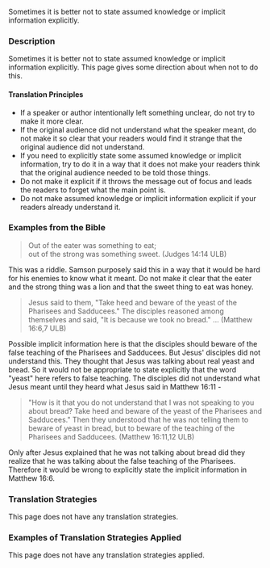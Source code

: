 
Sometimes it is better not to state assumed knowledge or implicit information explicitly.

### Description

Sometimes it is better not to state assumed knowledge or implicit information explicitly. This page gives some direction about when not to do this.

#### Translation Principles

  * If a speaker or author intentionally left something unclear, do not try to make it more clear.
  * If the original audience did not understand what the speaker meant, do not make it so clear that your readers would find it strange that the original audience did not understand.
  * If you need to explicitly state some assumed knowledge or implicit information, try to do it in a way that it does not make your readers think that the original audience needed to be told those things.
  * Do not make it explicit if it throws the message out of focus and leads the readers to forget what the main point is.
  * Do not make assumed knowledge or implicit information explicit if your readers already understand it.

### Examples from the Bible

>Out of the eater was something to eat;  
>out of the strong was something sweet. (Judges 14:14 ULB)

This was a riddle. Samson purposely said this in a way that it would be hard for his enemies to know what it meant. Do not make it clear that the eater and the strong thing was a lion and that the sweet thing to eat was honey.

>Jesus said to them, "Take heed and beware of the yeast of the Pharisees and Sadducees." The disciples reasoned among themselves and said, "It is because we took no bread." …  (Matthew 16:6,7 ULB)

Possible implicit information here is that the disciples should beware of the false teaching of the Pharisees and Sadducees. But Jesus' disciples did not understand this. They thought that Jesus was talking about real yeast and bread. So it would not be appropriate to state explicitly that the word "yeast" here refers to false teaching. The disciples did not understand what Jesus meant until they heard what Jesus said in Matthew 16:11 - 
> "How is it that you do not understand that I was not speaking to you about bread? Take heed and beware of the yeast of the Pharisees and Sadducees." Then they understood that he was not telling them to beware of yeast in bread, but to beware of the teaching of the Pharisees and Sadducees. (Matthew 16:11,12 ULB)

Only after Jesus explained that he was not talking about bread did they realize that he was talking about the false teaching of the Pharisees. Therefore it would be wrong to explicitly state the implicit information in Matthew 16:6.

### Translation Strategies

This page does not have any translation strategies.

### Examples of Translation Strategies Applied

This page does not have any translation strategies applied.